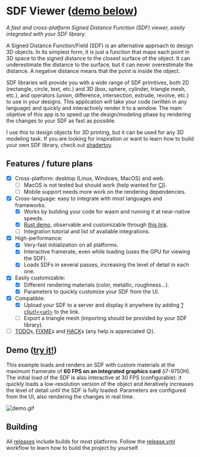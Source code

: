 # SDF Viewer ([demo below](#demo-try-it))

*A fast and cross-platform Signed Distance Function (SDF) viewer, easily integrated with your SDF library.*

A Signed Distance Function/Field (SDF) is an alternative approach to design 3D objects.
In its simplest form, it is just a function that maps each point in 3D space to the signed distance to the closest
surface of the object. It can underestimate the distance to the surface, but it can never overestimate the distance.
A negative distance means that the point is inside the object.

SDF libraries will provide you with a wide range of SDF primitives, both 2D (rectangle, circle, text, etc.) and 3D (box,
sphere, cylinder, triangle mesh, etc.), and operators (union, difference, intersection, extrude, revolve, etc.) to use
in your designs. This application will take your code (written in any language) and quickly and interactively render it
to a window. The main objetive of this app is to speed up the design/modeling phase by rendering the changes to your SDF
as fast as possible.

I use this to design objects for 3D printing, but it can be used for any 3D modeling task.
If you are looking for inspiration or want to learn how to build your own SDF library, check
out [shadertoy](https://www.shadertoy.com/results?query=tag%3Ddistancefields).

## Features / future plans

- [x] Cross-platform: desktop (Linux, Windows, MacOS) and web.
    - [ ] MacOS is not tested but should work (help wanted for [CI](.github/workflows/release.yml)).
    - [ ] Mobile support needs more work on the rendering dependencies.
- [x] Cross-language: easy to integrate with most languages and frameworks.
    - [x] Works by building your code for wasm and running it at near-native speeds.
    - [x] [Rust demo](src/sdf/demo/ffi.rs), observable and customizable
      through [this link](://yeicor.github.io/sdf-viewer/?cliurl=demo_sdf.wasm&envdark).
    - [ ] Integration tutorial and list of available integrations.
- [x] High-performance:
    - [x] Very-fast initialization on all platforms.
    - [x] Interactive framerate, even while loading (uses the GPU for viewing the SDF).
    - [x] Loads SDFs in several passes, increasing the level of detail in each one.
- [x] Easily customizable:
    - [x] Different rendering materials (color, metallic, roughness...).
    - [x] Parameters to quickly customize your SDF from the UI.
- [x] Compatible:
    - [x] Upload your SDF to a server and display it anywhere by
      adding [?cliurl=\<url>](://yeicor.github.io/sdf-viewer/?cliurl=demo_sdf.wasm&envdark) to the link.
    - [ ] Export a triangle mesh (importing should be provided by your SDF library).
- [ ] [TODO](search?q=TODO)s, [FIXME](search?q=FIXME)s and [HACK](search?q=HACK)s (any help is appreciated 😉).

## Demo ([try it!](https://yeicor.github.io/sdf-viewer/?envdark))

This example loads and renders an SDF with custom materials at the maximum framerate of **60 FPS on an integrated
graphics card** (i7-9750H). The initial load of the SDF is also interactive at 30 FPS (configurable): it quickly loads a
low-resolution version of the object and iteratively increases the level of detail until the SDF is fully loaded.
Parameters are configured from the UI, also rendering the changes in real time.

![demo.gif](.github/docs/demo.gif)

## Building

All [releases](https://github.com/Yeicor/sdf-viewer/releases) include builds for most platforms.
Follow the [release.yml](.github/workflows/release.yml) workflow to learn how to build the project by yourself.

